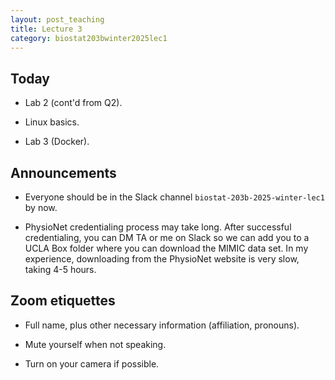 ```yaml
---
layout: post_teaching
title: Lecture 3
category: biostat203bwinter2025lec1
---
```


## Today

* Lab 2 (cont'd from Q2).

* Linux basics.

* Lab 3 (Docker).

## Announcements

* Everyone should be in the Slack channel `biostat-203b-2025-winter-lec1` by now.   

* PhysioNet credentialing process may take long. After successful credentialing, you can DM TA or me on Slack so we can add you to a UCLA Box folder where you can download the MIMIC data set. In my experience, downloading from the PhysioNet website is very slow, taking 4-5 hours.

## Zoom etiquettes

- Full name, plus other necessary information (affiliation, pronouns).

- Mute yourself when not speaking.

- Turn on your camera if possible.
